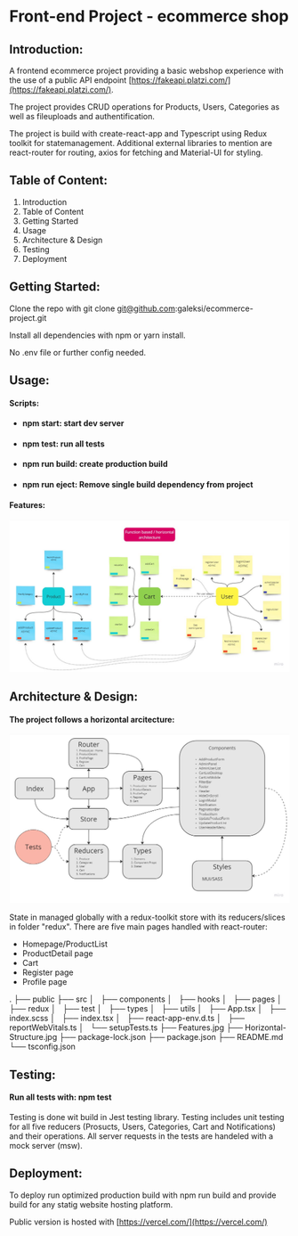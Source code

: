 # Front-end Project - ecommerce shop

## Introduction:

A frontend ecommerce project providing a basic webshop experience with the use of a public API endpoint [https://fakeapi.platzi.com/](https://fakeapi.platzi.com/).

The project provides CRUD operations for Products, Users, Categories as well as fileuploads and authentification.

The project is build with create-react-app and Typescript using Redux toolkit for statemanagement. Additional external libraries to mention are react-router for routing, axios for fetching and Material-UI for styling.

## Table of Content:

1. Introduction
2. Table of Content
3. Getting Started
4. Usage
5. Architecture & Design
6. Testing
7. Deployment

## Getting Started:

Clone the repo with git clone git@github.com:galeksi/ecommerce-project.git

Install all dependencies with npm or yarn install.

No .env file or further config needed.

## Usage:


#### Scripts:

- #### npm start: start dev server
- #### npm test: run all tests
- #### npm run build: create production build
- #### npm run eject: Remove single build dependency from project

#### Features:

![Features](Features.jpg)

## Architecture & Design:

#### The project follows a horizontal arcitecture:

![Structure](Horizontal-structure.jpg)


State in managed globally with a redux-toolkit store with its reducers/slices in folder "redux". There are five main pages handled with react-router:

- Homepage/ProductList
- ProductDetail page
- Cart
- Register page
- Profile page

.
├── public
├── src
│   ├── components
│   ├── hooks
│   ├── pages
│   ├── redux
│   ├── test
│   ├── types
│   ├── utils
│   ├── App.tsx
│   ├── index.scss
│   ├── index.tsx
│   ├── react-app-env.d.ts
│   ├── reportWebVitals.ts
│   └── setupTests.ts
├── Features.jpg
├── Horizontal-Structure.jpg
├── package-lock.json
├── package.json
├── README.md
└── tsconfig.json

## Testing:

#### Run all tests with: npm test

Testing is done wit build in Jest testing library. Testing includes unit testing for all five reducers (Prosucts, Users, Categories, Cart and Notifications) and their operations. All server requests in the tests are handeled with a mock server (msw).

## Deployment:

To deploy run optimized production build with npm run build and provide build for any statig website hosting platform.

Public version is hosted with [https://vercel.com/](https://vercel.com/)
